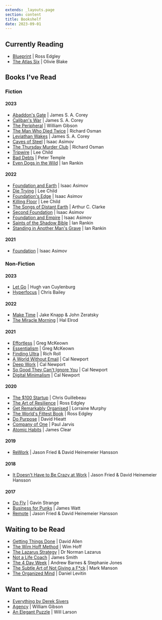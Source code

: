 ```yaml
---
extends: _layouts.page
section: content
title: Bookshelf
date: 2023-09-01
---
```


## Currently Reading

* [Blueprint](https://www.kobo.com/au/en/ebook/blueprint-build-a-bulletproof-body-for-extreme-adventure-in-365-days) | Ross Edgley
* [The Atlas Six](https://www.kobo.com/au/en/ebook/the-atlas-six-the-atlas-book-1) | Olivie Blake

## Books I've Read

### Fiction

#### 2023

* [Abaddon's Gate](https://www.kobo.com/au/en/ebook/abaddon-s-gate-1) | James S. A. Corey
* [Caliban's War](https://www.kobo.com/au/en/ebook/caliban-s-war-1) | James S. A. Corey
* [The Peripheral](https://www.kobo.com/au/en/ebook/the-peripheral-2) | William Gibson
* [The Man Who Died Twice](https://www.kobo.com/au/en/ebook/the-man-who-died-twice-6) | Richard Osman
* [Leviathan Wakes](https://www.kobo.com/au/en/ebook/leviathan-wakes-1) | James S. A. Corey
* [Caves of Steel](https://www.kobo.com/au/en/ebook/caves-of-steel) | Isaac Asimov
* [The Thursday Murder Club](https://www.kobo.com/au/en/ebook/the-thursday-murder-club) | Richard Osman
* [Tripwire](https://www.kobo.com/au/en/ebook/tripwire-4) | Lee Child
* [Bad Debts](https://www.kobo.com/au/en/ebook/bad-debts-4) | Peter Temple
* [Even Dogs in the Wild](https://www.kobo.com/au/en/ebook/even-dogs-in-the-wild) | Ian Rankin

#### 2022

* [Foundation and Earth](https://www.kobo.com/au/en/ebook/foundation-and-earth-the-foundation-series-sequels-book-2) | Isaac Asimov
* [Die Trying](https://www.kobo.com/au/en/ebook/die-trying-2) | Lee Child
* [Foundation's Edge](https://www.kobo.com/au/en/ebook/foundation-s-edge-the-foundation-series-sequels-book-1) | Isaac Asimov
* [Killing Floor](https://www.kobo.com/au/en/ebook/killing-floor-jack-reacher-1) | Lee Child
* [The Songs of Distant Earth](https://www.amazon.com/Songs-Distant-Earth-Arthur-Clarke/dp/0345322401) | Arthur C. Clarke
* [Second Foundation](https://www.kobo.com/au/en/ebook/second-foundation-the-foundation-trilogy-book-3-1) | Isaac Asimov
* [Foundation and Empire](https://www.kobo.com/au/en/ebook/foundation-and-empire-the-foundation-trilogy-book-2) | Isaac Asimov
* [Saints of the Shadow Bible](https://www.kobo.com/au/en/ebook/saints-of-the-shadow-bible) | Ian Rankin
* [Standing in Another Man's Grave](https://www.kobo.com/au/en/ebook/standing-in-another-man-s-grave-1) | Ian Rankin

#### 2021

* [Foundation](https://www.kobo.com/au/en/ebook/foundation-the-foundation-trilogy-book-1-1) | Isaac Asimov

### Non-Fiction

#### 2023

* [Let Go](https://www.kobo.com/au/en/ebook/let-go-23) | Hugh van Cuylenburg
* [Hyperfocus](https://www.kobo.com/au/en/ebook/hyperfocus-5) | Chris Bailey

#### 2022

* [Make Time](https://www.kobo.com/au/en/ebook/make-time-2) | Jake Knapp & John Zeratsky
* [The Miracle Morning](https://www.kobo.com/au/en/ebook/the-miracle-morning) | Hal Elrod

#### 2021

* [Effortless](https://www.kobo.com/au/en/ebook/effortless-9) | Greg McKeown
* [Essentialism](https://www.kobo.com/au/en/ebook/essentialism-2) | Greg McKeown
* [Finding Ultra](https://www.kobo.com/au/en/ebook/finding-ultra-revised-and-updated-edition-1) | Rich Roll
* [A World Without Email](https://www.kobo.com/au/en/ebook/a-world-without-email-2) | Cal Newport
* [Deep Work](https://www.kobo.com/au/en/ebook/deep-work-2) | Cal Newport
* [So Good They Can't Ignore You](https://www.kobo.com/au/en/ebook/so-good-they-can-t-ignore-you-2) | Cal Newport
* [Digital Minimalism](https://www.kobo.com/au/en/ebook/digital-minimalism) | Cal Newport

#### 2020

* [The $100 Startup](https://www.kobo.com/au/en/ebook/the-100-startup) | Chris Guillebeau
* [The Art of Resilience](https://www.kobo.com/au/en/ebook/the-art-of-resilience-strategies-for-an-unbreakable-mind-and-body) | Ross Edgley
* [Get Remarkably Organised](https://www.kobo.com/au/en/ebook/get-remarkably-organised) | Lorraine Murphy
* [The World's Fittest Book](https://www.kobo.com/au/en/ebook/the-world-s-fittest-book-1) | Ross Edgley
* [Do Purpose](https://thedobook.co/products/do-purpose-why-brands-with-a-purpose-do-better-and-matter-more) | David Hieatt
* [Company of One](https://www.kobo.com/au/en/ebook/company-of-one-1) | Paul Jarvis
* [Atomic Habits](https://www.kobo.com/au/en/ebook/atomic-habits-an-easy-and-proven-way-to-build-good-habits-and-break-bad-ones) | James Clear

#### 2019

* [ReWork](https://www.kobo.com/au/en/ebook/rework-2) | Jason Fried & David Heinemeier Hansson

#### 2018

* [It Doesn't Have to Be Crazy at Work](https://www.kobo.com/au/en/ebook/it-doesn-t-have-to-be-crazy-at-work-1) | Jason Fried & David Heinemeier Hansson

#### 2017

* [Do Fly](https://thedobook.co/products/do-fly-find-your-way-make-a-living-be-your-best-self) | Gavin Strange
* [Business for Punks](https://www.kobo.com/au/en/ebook/business-for-punks) | James Watt
* [Remote](https://www.kobo.com/au/en/ebook/remote-1) | Jason Fried & David Heinemeier Hansson

## Waiting to be Read

* [Getting Things Done](https://www.kobo.com/au/en/ebook/getting-things-done-4) | David Allen
* [The Wim Hoff Method](https://www.kobo.com/au/en/ebook/the-wim-hof-method) | Wim Hoff
* [The Lazarus Strategy](https://www.kobo.com/au/en/ebook/the-lazarus-strategy) | Dr Norman Lazarus
* [Not a Life Coach](https://www.kobo.com/au/en/ebook/not-a-life-coach-push-your-boundaries-unlock-your-potential-redefine-your-life) | James Smith
* [The 4 Day Week](https://www.kobo.com/au/en/ebook/the-4-day-week) | Andrew Barnes & Stephanie Jones
* [The Subtle Art of Not Giving a F*ck](https://www.kobo.com/au/en/ebook/the-subtle-art-of-not-giving-a-f-ck-1) | Mark Manson
* [The Organized Mind](https://www.kobo.com/au/en/ebook/the-organized-mind-1) | Daniel Levitin

## Want to Read

* [Everything by Derek Sivers](https://sive.rs/#mybooks)
* [Agency](https://www.kobo.com/au/en/ebook/agency-11) | William Gibson
* [An Elegant Puzzle](https://www.kobo.com/au/en/ebook/an-elegant-puzzle) | Will Larson
